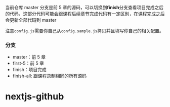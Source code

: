 当前仓库 master 分支是前 5 章的源码，可以切换到**finish**分支查看项目完成之后的代码，这部分代码可能会跟课程后续章节完成代码有一定区别，在课程完成之后会更新全部代码到 master

注意`config.js`需要你自己从`config.sample.js`拷贝并且填写你自己的相关配置。

### 分支

- master：前 5 章
- first-5：前 5 章
- finish：项目完成
- finish-all: 跟课程录制相同的所有源码
# nextjs-github
